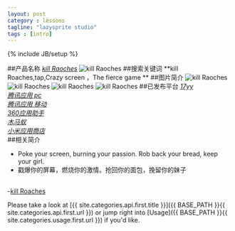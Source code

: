 ```yaml
---
layout: post
category : lessons
tagline: "lazysprite studio"
tags : [intro]
---
```

{% include JB/setup %}

##产品名称
*[kill Raoches](https://github.com/yjwzhp/lazysprite)*
![kill Raoches](/images/killRoachesicon-512.png)
##搜索关键词
**kill Roaches,tap,Crazy screen ，The fierce game **
##图片简介
![kill Raoches](/images/IMG_0527.png)
![kill Raoches](/images/IMG_0522.png)
![kill Raoches](/images/IMG_0524.png)
![kill Raoches](/images/IMG_0526.png)
##已发布平台
*[17yy](http://www.17yy.com/a/77854.html)*  
*[腾讯应用 pc](http://android.myapp.com/myapp/detail.htm?apkName=cn.lazysprite.roache)*  
*[腾讯应用 移动](http://app.qq.com/#id=detail&appid=1101560752)*  
*[360应用助手](http://zhushou.360.cn/detail/index/soft_id/1795726)*  
*[木马蚁](http://www.mumayi.com/android-637843.html?1404708924)*  
*[小米应用商店](http://app.mi.com/detail/64242)*  
##相关简介
*    Poke your screen, burning your passion. Rob back your bread, keep your girl.
*    戳爆你的屏幕，燃烧你的激情。抢回你的面包，挽留你的妹子

##
-[kill Roaches](https://github.com/yjwzhp/lazysprite)  

Please take a look at [{{ site.categories.api.first.title }}]({{ BASE_PATH }}{{ site.categories.api.first.url }})
or jump right into [Usage]({{ BASE_PATH }}{{ site.categories.usage.first.url }}) if you'd like.

